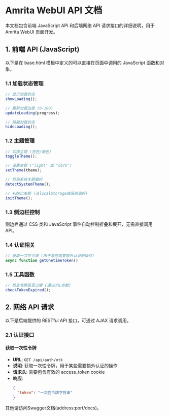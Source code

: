 # Amrita WebUI API 文档

本文档包含前端 JavaScript API 和后端网络 API 请求接口的详细说明，用于 Amrita WebUI 页面开发。

## 1. 前端 API (JavaScript)

以下是在 base.html 模板中定义的可以直接在页面中调用的 JavaScript 函数和对象。

### 1.1 加载状态管理

```javascript
// 显示加载状态
showLoading();

// 更新加载进度 (0-100)
updateLoading(progress);

// 隐藏加载状态
hideLoading();
```

### 1.2 主题管理

```javascript
// 切换主题 (亮色/暗色)
toggleTheme();

// 设置主题 ("light" 或 "dark")
setTheme(theme);

// 检测系统主题偏好
detectSystemTheme();

// 初始化主题 (从localStorage或系统偏好)
initTheme();
```

### 1.3 侧边栏控制

侧边栏通过 CSS 类和 JavaScript 事件自动控制折叠和展开，无需直接调用 API。

### 1.4 认证相关

```javascript
// 获取一次性令牌 (用于某些需要额外认证的操作)
async function getOnetimeToken()
```

### 1.5 工具函数

```javascript
// 检查令牌是否过期 (通过URL参数)
checkTokenExpired();
```

## 2. 网络 API 请求

以下是后端提供的 RESTful API 接口，可通过 AJAX 请求调用。

### 2.1 认证接口

#### 获取一次性令牌

- **URL**: `GET /api/auth/otk`
- **说明**: 获取一次性令牌，用于某些需要额外认证的操作
- **请求头**: 需要包含有效的 access_token cookie
- **响应**:
  ```json
  {
    "token": "一次性令牌字符串"
  }
  ```

其他请访问Swagger文档(address:port/docs)。
